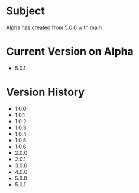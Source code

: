# Subject
Alpha has created from 5.0.0 with main

# Current Version on Alpha
- 5.0.1

# Version History
- 1.0.0
- 1.0.1
- 1.0.2
- 1.0.3
- 1.0.4
- 1.0.5
- 1.0.6
- 2.0.0
- 2.0.1
- 3.0.0
- 4.0.0
- 5.0.0
- 5.0.1
